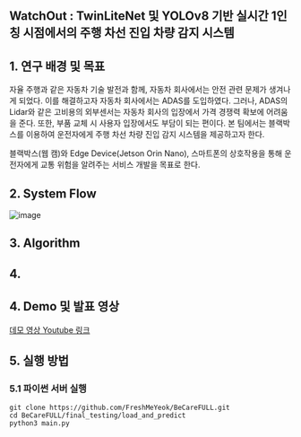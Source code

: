 ## WatchOut : TwinLiteNet 및 YOLOv8 기반 실시간 1인칭 시점에서의 주행 차선 진입 차량 감지 시스템

## 1. 연구 배경 및 목표
자율 주행과 같은 자동차 기술 발전과 함께, 자동차 회사에서는 안전 관련 문제가 생겨나게 되었다. 이를 해결하고자 자동차 회사에서는 ADAS를 도입하였다. 그러나, ADAS의 Lidar와 같은 고비용의 외부센서는 자동차 회사의 입장에서 가격 경쟁력 확보에 어려움을 준다. 또한, 부품 교체 시 사용자 입장에서도 부담이 되는 편이다.
본 팀에서는 블랙박스를 이용하여 운전자에게 주행 차선 차량 진입 감지 시스템을 제공하고자 한다.

블랙박스(웹 캠)와 Edge Device(Jetson Orin Nano), 스마트폰의 상호작용을 통해 운전자에게 교통 위험을 알려주는 서비스 개발을 목표로 한다.

## 2. System Flow
![image](https://github.com/FreshMeYeok/.github/assets/39149858/365adb9a-0fd9-40aa-977a-4368051dba6a)


## 3. Algorithm


## 4. 



## 4. Demo 및 발표 영상
[데모 영상 Youtube 링크]()


## 5. 실행 방법

### 5.1 파이썬 서버 실행
```shell
git clone https://github.com/FreshMeYeok/BeCareFULL.git
cd BeCareFULL/final_testing/load_and_predict
python3 main.py
```



